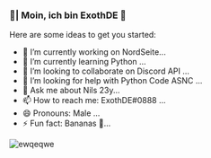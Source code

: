 ### 🤠| Moin, ich bin ExothDE 👋
Here are some ideas to get you started:

- 🔭 I’m currently working on NordSeite...
- 🌱 I’m currently learning Python ...
- 👯 I’m looking to collaborate on Discord API ...
- 🤔 I’m looking for help with Python Code ASNC ...
- 💬 Ask me about Nils 23y...
- 📫 How to reach me: ExothDE#0888 ...
- 😄 Pronouns: Male ...
- ⚡ Fun fact: Bananas 🤣...


![ewqeqwe](https://user-images.githubusercontent.com/38230414/151935379-21242cfc-c15b-4f3e-a385-d1a4fc68d197.png)
